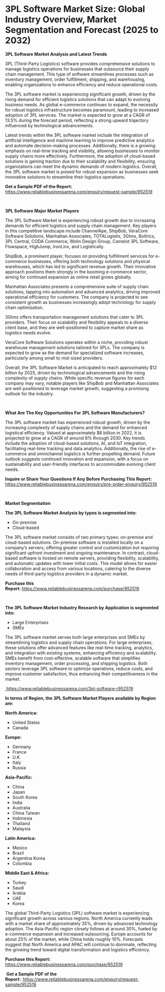<p><h1>3PL Software Market Size: Global Industry Overview, Market Segmentation and Forecast (2025 to 2032)</h1></p><p><strong>3PL Software Market Analysis and Latest Trends</strong></p>
<p><p>3PL (Third-Party Logistics) software provides comprehensive solutions to manage logistics operations for businesses that outsource their supply chain management. This type of software streamlines processes such as inventory management, order fulfillment, shipping, and warehousing, enabling organizations to enhance efficiency and reduce operational costs. </p><p>The 3PL software market is experiencing significant growth, driven by the rising demand for efficient logistics solutions that can adapt to evolving business needs. As global e-commerce continues to expand, the necessity for robust logistics infrastructure becomes paramount, leading to increased adoption of 3PL services. The market is expected to grow at a CAGR of 13.5% during the forecast period, reflecting a strong upward trajectory influenced by technological advancements.</p><p>Latest trends within the 3PL software market include the integration of artificial intelligence and machine learning to improve predictive analytics and automate decision-making processes. Additionally, there is a growing emphasis on real-time tracking and visibility, allowing businesses to monitor supply chains more effectively. Furthermore, the adoption of cloud-based solutions is gaining traction due to their scalability and flexibility, ensuring organizations can meet the dynamic demands of modern logistics. Overall, the 3PL software market is poised for robust expansion as businesses seek innovative solutions to streamline their logistics operations.</p></p>
<p><strong>Get a Sample PDF of the Report:&nbsp;</strong> <a href="https://www.reliablebusinessarena.com/enquiry/request-sample/952519?utm_campaign=3063&utm_medium=2&utm_source=Github&utm_content=ia&utm_term=17042025&utm_id=3pl-software">https://www.reliablebusinessarena.com/enquiry/request-sample/952519</a></p>
<p>&nbsp;</p>
<p><strong>3PL Software Major Market Players</strong></p>
<p><p>The 3PL Software Market is experiencing robust growth due to increasing demands for efficient logistics and supply chain management. Key players in this competitive landscape include ChannelApe, ShipBob, VeraCore Software Solutions, Manhattan Associates, TOTALogistix, 3Gtms, Boltrics, 3PL Central, CODA Commerce, Wolin Design Group, Camelot 3PL Software, Flowspace, HighJump, IronLinx, and Logistically. </p><p>ShipBob, a prominent player, focuses on providing fulfillment services for e-commerce businesses, offering both technology solutions and physical warehouses, which has led to significant revenue growth. Their innovative approach positions them strongly in the booming e-commerce sector, aiming for continued expansion as online retail grows globally.</p><p>Manhattan Associates presents a comprehensive suite of supply chain solutions, tapping into automation and advanced analytics, driving improved operational efficiency for customers. The company is projected to see consistent growth as businesses increasingly adopt technology for supply chain optimization.</p><p>3Gtms offers transportation management solutions that cater to 3PL providers. Their focus on scalability and flexibility appeals to a diverse client base, and they are well-positioned to capture market share as logistics needs evolve.</p><p>VeraCore Software Solutions operates within a niche, providing robust warehouse management solutions tailored for 3PLs. The company is expected to grow as the demand for specialized software increases, particularly among small to mid-sized providers.</p><p>Overall, the 3PL Software Market is anticipated to reach approximately $12 billion by 2025, driven by technological advancements and the rising complexity of supply chains. While specific revenue figures for each company may vary, notable players like ShipBob and Manhattan Associates are well-positioned to leverage market growth, suggesting a promising outlook for the industry.</p></p>
<p>&nbsp;</p>
<p><strong>What Are The Key Opportunities For 3PL Software Manufacturers?</strong></p>
<p><p>The 3PL software market has experienced robust growth, driven by the increasing complexity of supply chains and the demand for enhanced logistical efficiency. Valued at approximately $6 billion in 2022, it is projected to grow at a CAGR of around 8% through 2030. Key trends include the adoption of cloud-based solutions, AI, and IoT integration, facilitating real-time tracking and data analytics. Additionally, the rise of e-commerce and omnichannel logistics is further propelling demand. Future outlook suggests continued innovation and expansion, with a focus on sustainability and user-friendly interfaces to accommodate evolving client needs.</p></p>
<p><strong>Inquire or Share Your Questions If Any Before Purchasing This Report:</strong> <a href="https://www.reliablebusinessarena.com/enquiry/pre-order-enquiry/952519?utm_campaign=3063&utm_medium=2&utm_source=Github&utm_content=ia&utm_term=17042025&utm_id=3pl-software">https://www.reliablebusinessarena.com/enquiry/pre-order-enquiry/952519</a></p>
<p>&nbsp;</p>
<p><strong>Market Segmentation</strong></p>
<p><strong>The 3PL Software Market Analysis by types is segmented into:</strong></p>
<p><ul><li>On-premise</li><li>Cloud-based</li></ul></p>
<p><p>The 3PL software market consists of two primary types: on-premise and cloud-based solutions. On-premise software is installed locally on a company’s servers, offering greater control and customization but requiring significant upfront investment and ongoing maintenance. In contrast, cloud-based software is hosted on remote servers, providing flexibility, scalability, and automatic updates with lower initial costs. This model allows for easier collaboration and access from various locations, catering to the diverse needs of third-party logistics providers in a dynamic market.</p></p>
<p><strong>Purchase this Report:&nbsp;</strong><a href="https://www.reliablebusinessarena.com/purchase/952519?utm_campaign=3063&utm_medium=2&utm_source=Github&utm_content=ia&utm_term=17042025&utm_id=3pl-software">https://www.reliablebusinessarena.com/purchase/952519</a></p>
<p>&nbsp;</p>
<p><strong>The 3PL Software Market Industry Research by Application is segmented into:</strong></p>
<p><ul><li>Large Enterprises</li><li>SMEs</li></ul></p>
<p><p>The 3PL software market serves both large enterprises and SMEs by streamlining logistics and supply chain operations. For large enterprises, these solutions offer advanced features like real-time tracking, analytics, and integration with existing systems, enhancing efficiency and scalability. SMEs benefit from cost-effective, scalable software that simplifies inventory management, order processing, and shipping logistics. Both sectors leverage 3PL software to optimize operations, reduce costs, and improve customer satisfaction, thus enhancing their competitiveness in the market.</p></p>
<p><a href="https://www.reliablebusinessarena.com/3pl-software-r952519?utm_campaign=3063&utm_medium=2&utm_source=Github&utm_content=ia&utm_term=17042025&utm_id=3pl-software">&nbsp;https://www.reliablebusinessarena.com/3pl-software-r952519</a></p>
<p><strong>In terms of Region, the 3PL Software Market Players available by Region are:</strong></p>
<p>
    <p> <strong> North America: </strong>
        <ul>
            <li>United States</li>
            <li>Canada</li>
        </ul>
        </p> 
    <p> <strong> Europe: </strong>
        <ul>
            <li>Germany</li>
            <li>France</li>
            <li>U.K.</li>
            <li>Italy</li>
            <li>Russia</li>
        </ul>
        </p> 
    <p> <strong> Asia-Pacific: </strong>
        <ul>
            <li>China</li>
            <li>Japan</li>
            <li>South Korea</li>
            <li>India</li>
            <li>Australia</li>
            <li>China Taiwan</li>
            <li>Indonesia</li>
            <li>Thailand</li>
            <li>Malaysia</li>
        </ul>
        </p> 
    <p> <strong> Latin America: </strong>
        <ul>
            <li>Mexico</li>
            <li>Brazil</li>
            <li>Argentina Korea</li>
            <li>Colombia</li>
        </ul>
        </p> 
    <p> <strong> Middle East & Africa: </strong>
        <ul>
            <li>Turkey</li>
            <li>Saudi</li>
            <li>Arabia</li>
            <li>UAE</li>
            <li>Korea</li>
        </ul>
    </p>
    </p>
<p><p>The global Third-Party Logistics (3PL) software market is experiencing significant growth across various regions. North America currently leads with a market share of approximately 35%, driven by advanced technology adoption. The Asia-Pacific region closely follows at around 30%, fueled by e-commerce expansion and increased outsourcing. Europe accounts for about 25% of the market, while China holds roughly 10%. Forecasts suggest that North America and APAC will continue to dominate, reflecting the growing trend toward digital transformation and logistics efficiency.</p></p>
<p><strong>Purchase this Report: </strong><a href="https://www.reliablebusinessarena.com/purchase/952519?utm_campaign=3063&utm_medium=2&utm_source=Github&utm_content=ia&utm_term=17042025&utm_id=3pl-software">https://www.reliablebusinessarena.com/purchase/952519</a></p>
<p>&nbsp;<strong>Get a Sample PDF of the Report:&nbsp;&nbsp;</strong><a href="https://www.reliablebusinessarena.com/enquiry/request-sample/952519?utm_campaign=3063&utm_medium=2&utm_source=Github&utm_content=ia&utm_term=17042025&utm_id=3pl-software">https://www.reliablebusinessarena.com/enquiry/request-sample/952519</a></p>
<p><strong></strong></p>
<p><p></p><p></p><p></p></p>